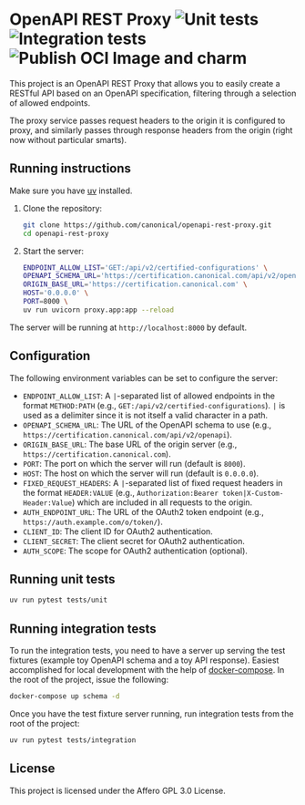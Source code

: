 # OpenAPI REST Proxy ![Unit tests](https://github.com/canonical/openapi-rest-proxy/actions/workflows/unit_test.yml/badge.svg) ![Integration tests](https://github.com/canonical/openapi-rest-proxy/actions/workflows/integration_test.yml/badge.svg) ![Publish OCI Image and charm](https://github.com/canonical/openapi-rest-proxy/actions/workflows/publish.yml/badge.svg)

This project is an OpenAPI REST Proxy that allows you to easily create a RESTful API based on an OpenAPI specification, filtering through a selection of allowed endpoints.

The proxy service passes request headers to the origin it is configured to proxy, and similarly passes through response headers from the origin (right now without particular smarts).

## Running instructions

Make sure you have [uv](https://docs.astral.sh/uv/) installed.

1. Clone the repository:

   ```sh
   git clone https://github.com/canonical/openapi-rest-proxy.git
   cd openapi-rest-proxy
   ```

2. Start the server:

   ```sh
   ENDPOINT_ALLOW_LIST='GET:/api/v2/certified-configurations' \
   OPENAPI_SCHEMA_URL='https://certification.canonical.com/api/v2/openapi' \
   ORIGIN_BASE_URL='https://certification.canonical.com' \
   HOST='0.0.0.0' \
   PORT=8000 \
   uv run uvicorn proxy.app:app --reload
   ```

The server will be running at `http://localhost:8000` by default.

## Configuration

The following environment variables can be set to configure the server:

- `ENDPOINT_ALLOW_LIST`: A `|`-separated list of allowed endpoints in the format `METHOD:PATH` (e.g., `GET:/api/v2/certified-configurations`). `|` is used as a delimiter since it is not itself a valid character in a path.
- `OPENAPI_SCHEMA_URL`: The URL of the OpenAPI schema to use (e.g., `https://certification.canonical.com/api/v2/openapi`).
- `ORIGIN_BASE_URL`: The base URL of the origin server (e.g., `https://certification.canonical.com`).
- `PORT`: The port on which the server will run (default is `8000`).
- `HOST`: The host on which the server will run (default is `0.0.0.0`).
- `FIXED_REQUEST_HEADERS`: A `|`-separated list of fixed request headers in the format `HEADER:VALUE` (e.g., `Authorization:Bearer token|X-Custom-Header:Value`) which are included in all requests to the origin.
- `AUTH_ENDPOINT_URL`: The URL of the OAuth2 token endpoint (e.g., `https://auth.example.com/o/token/`).
- `CLIENT_ID`: The client ID for OAuth2 authentication.
- `CLIENT_SECRET`: The client secret for OAuth2 authentication.
- `AUTH_SCOPE`: The scope for OAuth2 authentication (optional).

## Running unit tests

```sh
uv run pytest tests/unit
```

## Running integration tests

To run the integration tests, you need to have a server up serving the test fixtures (example toy OpenAPI schema and a toy API response). Easiest accomplished for local development with the help of [docker-compose](https://docs.docker.com/engine/install/ubuntu/#install-using-the-repository). In the root of the project, issue the following:

```sh
docker-compose up schema -d
```

Once you have the test fixture server running, run integration tests from the root of the project:

```sh
uv run pytest tests/integration
```

## License

This project is licensed under the Affero GPL 3.0 License.
